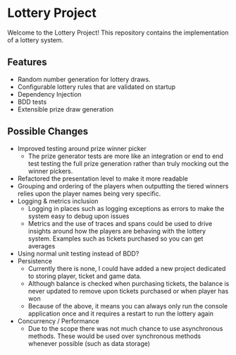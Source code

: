 # Lottery Project

Welcome to the Lottery Project! This repository contains the implementation of a lottery system.

## Features

- Random number generation for lottery draws.
- Configurable lottery rules that are validated on startup
- Dependency Injection
- BDD tests
- Extensible prize draw generation

## Possible Changes
- Improved testing around prize winner picker
    - The prize generator tests are more like an integration or end to end test testing the full prize generation rather than truly mocking out the winner pickers.
- Refactored the presentation level to make it more readable
- Grouping and ordering of the players when outputting the tiered winners relies upon the player names being very specific.
- Logging & metrics inclusion
    - Logging in places such as logging exceptions as errors to make the system easy to debug upon issues
    - Metrics and the use of traces and spans could be used to drive insights around how the players are behaving with the lottery system. Examples such as tickets purchased so you can get averages
- Using normal unit testing instead of BDD?
- Persistence
    - Currently there is none, I could have added a new project dedicated to storing player, ticket and game data.
    - Although balance is checked when purchasing tickets, the balance is never updated to remove upon tickets purchased or when player has won
    - Because of the above, it means you can always only run the console application once and it requires a restart to run the lottery again
- Concurrency / Performance
    - Due to the scope there was not much chance to use asynchronous methods. These would be used over synchronous methods whenever possible (such as data storage)